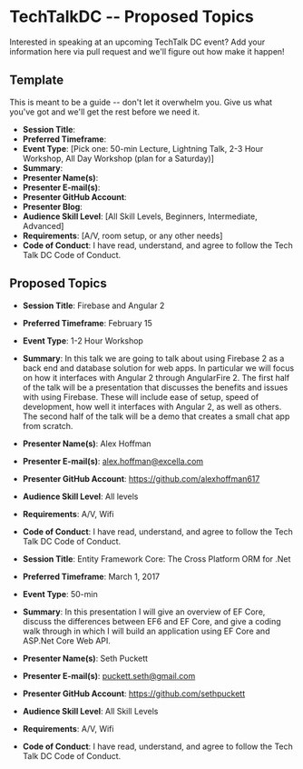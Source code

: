 # TechTalkDC -- Proposed Topics
Interested in speaking at an upcoming TechTalk DC event? Add your information here via pull request and we'll figure out how make it happen!

## Template
This is meant to be a guide -- don't let it overwhelm you. Give us what you've got and we'll get the rest before we need it.
 
* **Session Title**:  
 * **Preferred Timeframe**:  
 * **Event Type**: [Pick one: 50-min Lecture, Lightning Talk, 2-3 Hour Workshop, All Day Workshop (plan for a Saturday)]
 * **Summary**: 
 * **Presenter Name(s)**: 
 * **Presenter E-mail(s)**: 
 * **Presenter GitHub Account**: 
 * **Presenter Blog**: 
 * **Audience Skill Level**: [All Skill Levels, Beginners, Intermediate, Advanced]
 * **Requirements**: [A/V, room setup, or any other needs]
 * **Code of Conduct**: I have read, understand, and agree to follow the Tech Talk DC Code of Conduct.

## Proposed Topics

* **Session Title**:  Firebase and Angular 2
 * **Preferred Timeframe**:  February 15
 * **Event Type**: 1-2 Hour Workshop
 * **Summary**: In this talk we are going to talk about using Firebase 2 as a back end and database solution for web apps. In particular we will focus on how it interfaces with Angular 2 through AngularFire 2. The first half of the talk will be a presentation that discusses the benefits and issues with using Firebase. These will include ease of setup, speed of development, how well it interfaces with Angular 2, as well as others. The second half of the talk will be a demo that creates a small chat app from scratch.
 * **Presenter Name(s)**:  Alex Hoffman
 * **Presenter E-mail(s)**: alex.hoffman@excella.com	
 * **Presenter GitHub Account**: https://github.com/alexhoffman617
 * **Audience Skill Level**: All levels
 * **Requirements**: A/V, Wifi
 * **Code of Conduct**: I have read, understand, and agree to follow the Tech Talk DC Code of Conduct.

 * **Session Title**: Entity Framework Core: The Cross Platform ORM for .Net
 * **Preferred Timeframe**:  March 1, 2017
 * **Event Type**: 50-min
 * **Summary**: In this presentation I will give an overview of EF Core, discuss the differences between EF6 and EF Core, and give a coding walk through in which I will build an application using EF Core and ASP.Net Core Web API.
 * **Presenter Name(s)**:  Seth Puckett
 * **Presenter E-mail(s)**: puckett.seth@gmail.com
 * **Presenter GitHub Account**: https://github.com/sethpuckett
 * **Audience Skill Level**: All Skill Levels
 * **Requirements**: A/V, Wifi
 * **Code of Conduct**: I have read, understand, and agree to follow the Tech Talk DC Code of Conduct.
